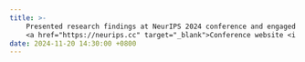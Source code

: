 ```yaml
---
title: >-
    Presented research findings at NeurIPS 2024 conference and engaged in in-depth discussions with international scholars.
    <a href="https://neurips.cc" target="_blank">Conference website <i class="fas fa-angle-double-right"></i></a>
date: 2024-11-20 14:30:00 +0800
---
```

